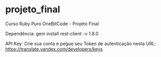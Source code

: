 # projeto_final
Curso Ruby Puro OneBitCode - Projeto Final

Dependência:
gem install rest-client -v 1.8.0

API Key:
Crie sua conta e pegue seu Token de autenticação nesta URL:
https://translate.yandex.com/developers/keys
